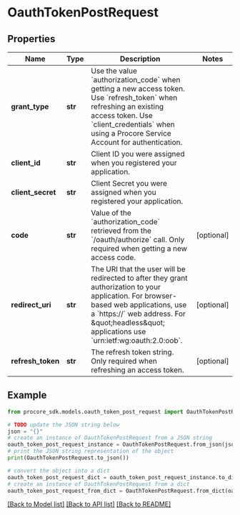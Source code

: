 # OauthTokenPostRequest


## Properties

Name | Type | Description | Notes
------------ | ------------- | ------------- | -------------
**grant_type** | **str** | Use the value &#x60;authorization_code&#x60; when getting a new access token. Use &#x60;refresh_token&#x60; when refreshing an existing access token. Use &#x60;client_credentials&#x60; when using a Procore Service Account for authentication. | 
**client_id** | **str** | Client ID you were assigned when you registered your application. | 
**client_secret** | **str** | Client Secret you were assigned when you registered your application. | 
**code** | **str** | Value of the &#x60;authorization_code&#x60; retrieved from the &#x60;/oauth/authorize&#x60; call. Only required when getting a new access code. | [optional] 
**redirect_uri** | **str** | The URI that the user will be redirected to after they grant authorization to your application. For browser-based web applications, use a &#x60;https://&#x60; web address. For \&quot;headless\&quot; applications use &#x60;urn:ietf:wg:oauth:2.0:oob&#x60;. | [optional] 
**refresh_token** | **str** | The refresh token string. Only required when refreshing an access token. | [optional] 

## Example

```python
from procore_sdk.models.oauth_token_post_request import OauthTokenPostRequest

# TODO update the JSON string below
json = "{}"
# create an instance of OauthTokenPostRequest from a JSON string
oauth_token_post_request_instance = OauthTokenPostRequest.from_json(json)
# print the JSON string representation of the object
print(OauthTokenPostRequest.to_json())

# convert the object into a dict
oauth_token_post_request_dict = oauth_token_post_request_instance.to_dict()
# create an instance of OauthTokenPostRequest from a dict
oauth_token_post_request_from_dict = OauthTokenPostRequest.from_dict(oauth_token_post_request_dict)
```
[[Back to Model list]](../README.md#documentation-for-models) [[Back to API list]](../README.md#documentation-for-api-endpoints) [[Back to README]](../README.md)


